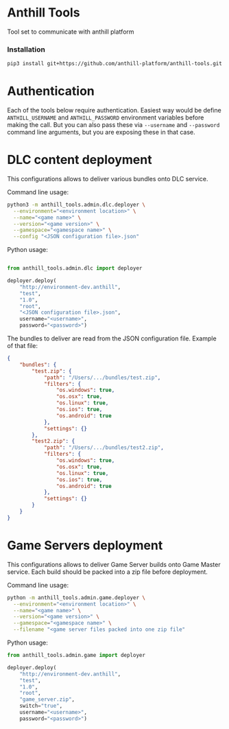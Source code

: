 # Anthill Tools

Tool set to communicate with anthill platform

### Installation

```bash
pip3 install git+https://github.com/anthill-platform/anthill-tools.git
```

# Authentication

Each of the tools below require authentication. Easiest way would be define `ANTHILL_USERNAME` and
`ANTHILL_PASSWORD` environment variables before making the call. But you can also pass
these via `--username` and `--password` command line arguments, but you are exposing these in that case.

# DLC content deployment

This configurations allows to deliver various bundles onto DLC service.

Command line usage:

```bash
python3 -m anthill_tools.admin.dlc.deployer \
  --environment="<environment location>" \
  --name="<game name>" \
  --version="<game version>" \
  --gamespace="<gamespace name>" \
  --config "<JSON configuration file>.json"
```

Python usage:

```python

from anthill_tools.admin.dlc import deployer

deployer.deploy(
    "http://environment-dev.anthill",
    "test",
    "1.0",
    "root",
    "<JSON configuration file>.json",
    username="<username>",
    password="<password>")

```

The bundles to deliver are read from the JSON configuration file. Example of that file:

```json
{
    "bundles": {
        "test.zip": {
            "path": "/Users/.../bundles/test.zip",
            "filters": {
                "os.windows": true,
                "os.osx": true,
                "os.linux": true,
                "os.ios": true,
                "os.android": true
            },
            "settings": {}
        },
        "test2.zip": {
            "path": "/Users/.../bundles/test2.zip",
            "filters": {
                "os.windows": true,
                "os.osx": true,
                "os.linux": true,
                "os.ios": true,
                "os.android": true
            },
            "settings": {}
        }
    }
}
```

# Game Servers deployment

This configurations allows to deliver Game Server builds onto Game Master service.
Each build should be packed into a zip file before deployment.

Command line usage:

```bash
python -m anthill_tools.admin.game.deployer \
  --environment="<environment location>" \
  --name="<game name>" \
  --version="<game version>" \
  --gamespace="<gamespace name>" \
  --filename "<game server files packed into one zip file"
```

Python usage:

```python
from anthill_tools.admin.game import deployer

deployer.deploy(
    "http://environment-dev.anthill",
    "test",
    "1.0",
    "root",
    "game_server.zip",
    switch="true",
    username="<username>",
    password="<password>")
```
